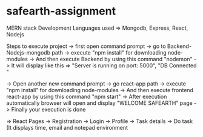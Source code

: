 # safearth-assignment
MERN stack Development
Languages used => Mongodb, Express, React, Nodejs

Steps to execute project
  -> first open command prompt
  -> go to Backend-Nodejs-mongodb path
  -> execute "npm install" for downloading node-modules
  -> And then execute Backend by using this command "nodemon"
  -> It will display like this => "Server is running on port: 5000", "DB Connected "
  
  -> Open another new command prompt
  -> go react-app path
  -> execute "npm install" for downloading node-modules
  -> And then execute frontend react-app by using this command "npm start"
  -> After execution automatically browser will open and display "WELCOME SAFEARTH" page
  -> Finally your execution is done
  
  => React Pages
      -> Registration 
      -> Login
      -> Profile
      -> Task details
      -> Do task (It displays time, email and notepad environment

